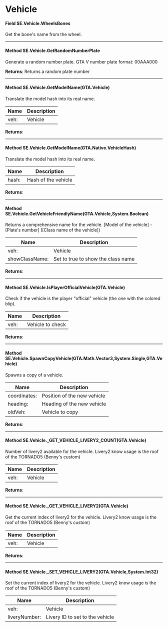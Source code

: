 # Vehicle #

#### Field SE.Vehicle.WheelsBones

 Get the bone's name from the wheel. 



---
#### Method SE.Vehicle.GetRandomNumberPlate

 Generate a random number plate. GTA V number plate format: 00AAA000 

**Returns**: Returns a random plate number



---
#### Method SE.Vehicle.GetModelName(GTA.Vehicle)

 Translate the model hash into its real name. 

|Name | Description |
|-----|------|
|veh: |Vehicle|
**Returns**: 



---
#### Method SE.Vehicle.GetModelName(GTA.Native.VehicleHash)

 Translate the model hash into its real name. 

|Name | Description |
|-----|------|
|hash: |Hash of the vehicle|
**Returns**: 



---
#### Method SE.Vehicle.GetVehicleFriendlyName(GTA.Vehicle,System.Boolean)

 Returns a comprehensive name for the vehicle. [Model of the vehicle] - [Plate's number] ([Class name of the vehicle]) 

|Name | Description |
|-----|------|
|veh: |Vehicle|
|showClassName: |Set to true to show the class name|
**Returns**: 



---
#### Method SE.Vehicle.IsPlayerOfficialVehicle(GTA.Vehicle)

 Check if the vehicle is the player "official" vehicle (the one with the colored blip). 

|Name | Description |
|-----|------|
|veh: |Vehicle to check|
**Returns**: 



---
#### Method SE.Vehicle.SpawnCopyVehicle(GTA.Math.Vector3,System.Single,GTA.Vehicle)

 Spawns a copy of a vehicle. 

|Name | Description |
|-----|------|
|coordinates: |Position of the new vehicle|
|heading: |Heading of the new vehicle|
|oldVeh: |Vehicle to copy|
**Returns**: 



---
#### Method SE.Vehicle._GET_VEHICLE_LIVERY2_COUNT(GTA.Vehicle)

 Number of livery2 available for the vehicle. Livery2 know usage is the roof of the TORNADO5 (Benny's custom) 

|Name | Description |
|-----|------|
|veh: |Vehicle|
**Returns**: 



---
#### Method SE.Vehicle._GET_VEHICLE_LIVERY2(GTA.Vehicle)

 Get the current index of livery2 for the vehicle. Livery2 know usage is the roof of the TORNADO5 (Benny's custom) 

|Name | Description |
|-----|------|
|veh: |Vehicle|
**Returns**: 



---
#### Method SE.Vehicle._SET_VEHICLE_LIVERY2(GTA.Vehicle,System.Int32)

 Set the current index of livery2 for the vehicle. Livery2 know usage is the roof of the TORNADO5 (Benny's custom) 

|Name | Description |
|-----|------|
|veh: |Vehicle|
|liveryNumber: |Livery ID to set to the vehicle|
